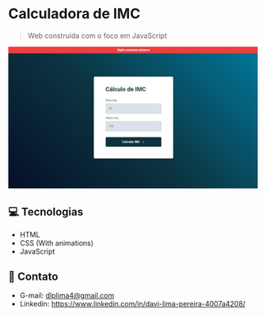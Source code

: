 # Calculadora de IMC
> Web construída com o foco em JavaScript


![preview](./.github/preview.jpeg)



## 💻 Tecnologias

- HTML 
- CSS (With animations)
- JavaScript

## 👤 Contato

- G-mail: dlplima4@gmail.com
- Linkedin: https://www.linkedin.com/in/davi-lima-pereira-4007a4208/
